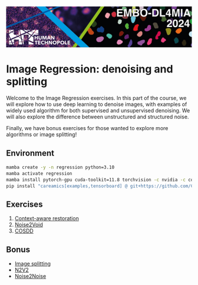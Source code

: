 ![Banner](https://raw.githubusercontent.com/dl4mia/.github/2024/img/DL4MIA_banner_2024.png)


# Image Regression: denoising and splitting


Welcome to the Image Regression exercises. In this part of the course, we will explore
how to use deep learning to denoise images, with examples of widely used algorithm for
both supervised and unsupervised denoising. We will also explore the difference
between unstructured and structured noise.

Finally, we have bonus exercises for those wanted to explore more algorithms or
image splitting!


## Environment

```bash
mamba create -y -n regression python=3.10
mamba activate regression
mamba install pytorch-gpu cuda-toolkit=11.8 torchvision -c nvidia -c conda-forge -c pytorch
pip install "careamics[examples,tensorboard] @ git+https://github.com/CAREamics/careamics.git@dl4mia"

```


## Exercises

1. [Context-aware restoration]()
2. [Noise2Void]()
3. [COSDD]()


## Bonus

- [Image splitting]()
- [N2V2]()
- [Noise2Noise]()


